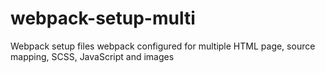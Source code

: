 # webpack-setup-multi
Webpack setup files webpack configured for multiple HTML page, source mapping, SCSS, JavaScript and images
